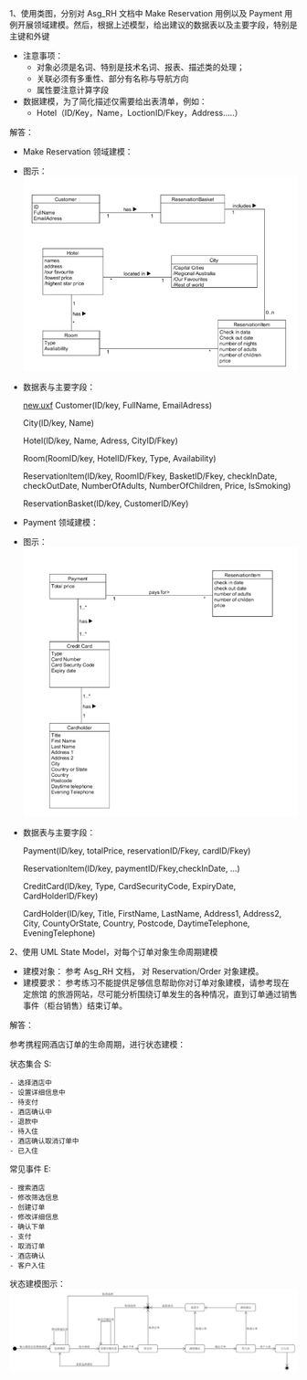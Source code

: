 1、使用类图，分别对 Asg_RH 文档中 Make Reservation 用例以及 Payment 用例开展领域建模。然后，根据上述模型，给出建议的数据表以及主要字段，特别是
主键和外键

- 注意事项：
    - 对象必须是名词、特别是技术名词、报表、描述类的处理；
    - 关联必须有多重性、部分有名称与导航方向
    - 属性要注意计算字段
- 数据建模，为了简化描述仅需要给出表清单，例如：
    - Hotel（ID/Key，Name，LoctionID/Fkey，Address…..）

解答：

- Make Reservation 领域建模：

- 图示：
![图片](https://github.com/zxydashagou/xtfxzy/blob/master/61.PNG)

- 数据表与主要字段：

    [new.uxf](new.uxf) Customer(ID/key, FullName, EmailAdress)

    City(ID/key, Name)

    Hotel(ID/key, Name, Adress, CityID/Fkey)

    Room(RoomID/key, HotelID/Fkey, Type, Availability)

    ReservationItem(ID/key, RoomID/Fkey, BasketID/Fkey, checkInDate, checkOutDate, NumberOfAdults, NumberOfChildren, Price, IsSmoking)

    ReservationBasket(ID/key, CustomerID/Key)

- Payment 领域建模：

- 图示：
![图片](https://github.com/zxydashagou/xtfxzy/blob/master/62.PNG)

- 数据表与主要字段：

    Payment(ID/key, totalPrice, reservationID/Fkey, cardID/Fkey)

    ReservationItem(ID/key, paymentID/Fkey,checkInDate, ...)

    CreditCard(ID/key, Type, CardSecurityCode, ExpiryDate, CardHolderID/Fkey)

    CardHolder(ID/key, Title, FirstName, LastName, Address1, Address2, City, CountyOrState, Country, Postcode, DaytimeTelephone,      EveningTelephone)

2、使用 UML State Model，对每个订单对象生命周期建模

- 建模对象： 参考 Asg_RH 文档， 对 Reservation/Order 对象建模。
- 建模要求： 参考练习不能提供足够信息帮助你对订单对象建模，请参考现在 定旅馆 的旅游网站，尽可能分析围绕订单发生的各种情况，直到订单通过销售事件（柜台销售）结束订单。

解答：

参考携程网酒店订单的生命周期，进行状态建模：

状态集合 S:

    - 选择酒店中
    - 设置详细信息中
    - 待支付
    - 酒店确认中
    - 退款中
    - 待入住
    - 酒店确认取消订单中
    - 已入住

常见事件 E:

    - 搜索酒店
    - 修改筛选信息
    - 创建订单
    - 修改详细信息
    - 确认下单
    - 支付
    - 取消订单
    - 酒店确认
    - 客户入住

状态建模图示：
![图片](https://github.com/zxydashagou/xtfxzy/blob/master/63.PNG)
